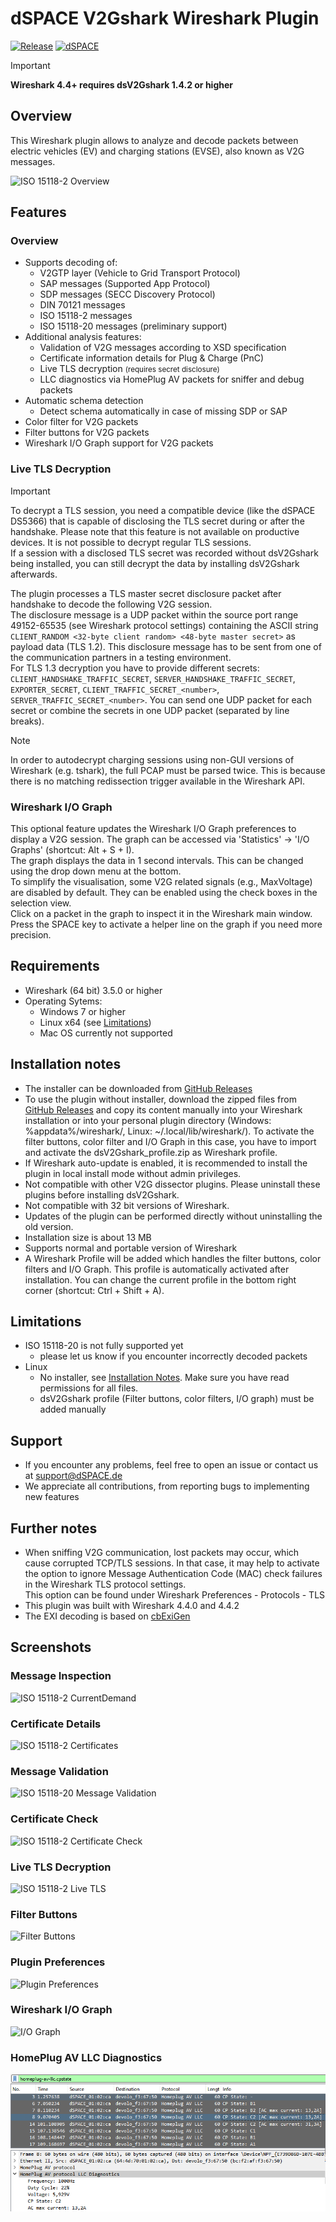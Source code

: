 # dSPACE V2Gshark Wireshark Plugin
[![Release](https://img.shields.io/github/v/release/dspace-group/dsV2Gshark?label=release)](https://github.com/dspace-group/dsV2Gshark/releases)
[![dSPACE](https://img.shields.io/badge/-OpenSource%20powered%20by%20dSPACE-blue)](https://www.dspace.com/)

> [!IMPORTANT]
**Wireshark 4.4+ requires dsV2Gshark 1.4.2 or higher**

## Overview
This Wireshark plugin allows to analyze and decode packets between electric vehicles (EV) and charging stations (EVSE), also known as V2G messages.  

![ISO 15118-2 Overview](Images/WS_ISO15118_2_Overview.png)

## Features

### Overview
- Supports decoding of:
    - V2GTP layer (Vehicle to Grid Transport Protocol)
    - SAP messages (Supported App Protocol)
    - SDP messages (SECC Discovery Protocol)
    - DIN 70121  messages
    - ISO 15118-2 messages
    - ISO 15118-20 messages (preliminary support)
- Additional analysis features:
    - Validation of V2G messages according to XSD specification
    - Certificate information details for Plug & Charge (PnC)
    - Live TLS decryption <small>(requires secret disclosure)</small>
    - LLC diagnostics via HomePlug AV packets for sniffer and debug packets
- Automatic schema detection
    - Detect schema automatically in case of missing SDP or SAP
- Color filter for V2G packets
- Filter buttons for V2G packets
- Wireshark I/O Graph support for V2G packets

### Live TLS Decryption
> [!IMPORTANT]
To decrypt a TLS session, you need a compatible device (like the dSPACE DS5366) that is capable of disclosing the TLS secret during or after the handshake. Please note that this feature is not available on productive devices. It is not possible to decrypt regular TLS sessions.  
If a session with a disclosed TLS secret was recorded without dsV2Gshark being installed, you can still decrypt the data by installing dsV2Gshark afterwards.

The plugin processes a TLS master secret disclosure packet after handshake to decode the following V2G session.  
The disclosure message is a UDP packet within the source port range 49152-65535 (see Wireshark protocol settings) containing the ASCII string `CLIENT_RANDOM <32-byte client random> <48-byte master secret>` as payload data (TLS 1.2). This disclosure message has to be sent from one of the communication partners in a testing environment.  
For TLS 1.3 decryption you have to provide different secrets: `CLIENT_HANDSHAKE_TRAFFIC_SECRET`, `SERVER_HANDSHAKE_TRAFFIC_SECRET`, `EXPORTER_SECRET`, `CLIENT_TRAFFIC_SECRET_<number>`, `SERVER_TRAFFIC_SECRET_<number>`. You can send one UDP packet for each secret or combine the secrets in one UDP packet (separated by line breaks).  
> [!NOTE]
In order to autodecrypt charging sessions using non-GUI versions of Wireshark (e.g. tshark), the full PCAP must be parsed twice. This is because there is no matching redissection trigger available in the Wireshark API.

### Wireshark I/O Graph
This optional feature updates the Wireshark I/O Graph preferences to display a V2G session. The graph can be accessed via 'Statistics' -> 'I/O Graphs' (shortcut: Alt + S + I).  
The graph displays the data in 1 second intervals. This can be changed using the drop down menu at the bottom.  
To simplify the visualisation, some V2G related signals (e.g., MaxVoltage) are disabled by default. They can be enabled using the check boxes in the selection view.  
Click on a packet in the graph to inspect it in the Wireshark main window. Press the SPACE key to activate a helper line on the graph if you need more precision.

## Requirements
- Wireshark (64 bit) 3.5.0 or higher
- Operating Sytems:
    - Windows 7 or higher
    - Linux x64 (see [Limitations](#limitations))
    - Mac OS currently not supported

## Installation notes
- The installer can be downloaded from [GitHub Releases](https://github.com/dspace-group/dsV2Gshark/releases/latest)
- To use the plugin without installer, download the zipped files from [GitHub Releases](https://github.com/dspace-group/dsV2Gshark/releases/latest) and copy its content manually into your Wireshark installation or into your personal plugin directory (Windows: %appdata%/wireshark/, Linux: ~/.local/lib/wireshark/). To activate the filter buttons, color filter and I/O Graph in this case, you have to import and activate the dsV2Gshark_profile.zip as Wireshark profile.
- If Wireshark auto-update is enabled, it is recommended to install the plugin in local install mode without admin privileges.
- Not compatible with other V2G dissector plugins. Please uninstall these plugins before installing dsV2Gshark.
- Not compatible with 32 bit versions of Wireshark.
- Updates of the plugin can be performed directly without uninstalling the old version.
- Installation size is about 13 MB
- Supports normal and portable version of Wireshark
- A Wireshark Profile will be added which handles the filter buttons, color filters and I/O Graph. This profile is automatically activated after installation. You can change the current profile in the bottom right corner (shortcut: Ctrl + Shift + A).

## Limitations
- ISO 15118-20 is not fully supported yet
    - please let us know if you encounter incorrectly decoded packets
- Linux
    - No installer, see [Installation Notes](#installation-notes). Make sure you have read permissions for all files.
    - dsV2Gshark profile (Filter buttons, color filters, I/O graph) must be added manually

## Support
- If you encounter any problems, feel free to open an issue or contact us at support@dSPACE.de
- We appreciate all contributions, from reporting bugs to implementing new features

## Further notes
- When sniffing V2G communication, lost packets may occur, which cause corrupted TCP/TLS sessions. In that case, it may help to activate the option to ignore Message Authentication Code (MAC) check failures in the Wireshark TLS protocol settings.  
    This option can be found under Wireshark Preferences - Protocols - TLS
- This plugin was built with Wireshark 4.4.0 and 4.4.2
- The EXI decoding is based on [cbExiGen](https://github.com/EVerest/cbexigen)


## Screenshots
### Message Inspection
![ISO 15118-2 CurrentDemand](Images/WS_ISO15118_2_CurrentDemand.png)
### Certificate Details
![ISO 15118-2 Certificates](Images/WS_ISO15118_2_Certificate.png)
### Message Validation
![ISO 15118-20 Message Validation](Images/WS_ISO15118_20_MsgValidation.png)
### Certificate Check
![ISO 15118-2 Certificate Check](Images/WS_ISO15118_2_Cert_Error.png)
### Live TLS Decryption
![ISO 15118-2 Live TLS](Images/WS_ISO15118_2_LiveTLS.png)
### Filter Buttons
![Filter Buttons](Images/WS_FilterButtons.png)
### Plugin Preferences
![Plugin Preferences](Images/WS_Preferences.png)
### Wireshark I/O Graph
![I/O Graph](Images/IO_Graph.png)
### HomePlug AV LLC Diagnostics
![I/O Graph](Images/HPAV_LLC_AC.png)

